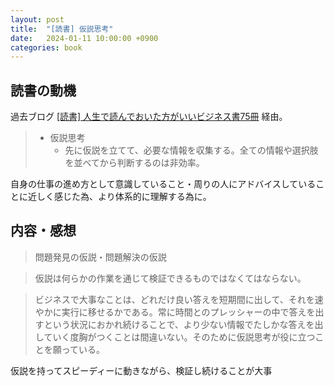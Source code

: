```yaml
---
layout: post
title:  "[読書] 仮説思考"
date:   2024-01-11 10:00:00 +0900
categories: book
---
```


## 読書の動機
過去ブログ [[読書] 人生で読んでおいた方がいいビジネス書75冊](https://kinkinkon1009.github.io/memo/book/2024/01/07/75-business-books-we-should-read.html) 経由。
> - 仮説思考
>   - 先に仮説を立てて、必要な情報を収集する。全ての情報や選択肢を並べてから判断するのは非効率。

自身の仕事の進め方として意識していること・周りの人にアドバイスしていることに近しく感じた為、より体系的に理解する為に。

## 内容・感想
> 問題発見の仮説・問題解決の仮説

> 仮説は何らかの作業を通じて検証できるものではなくてはならない。

> ビジネスで大事なことは、どれだけ良い答えを短期間に出して、それを速やかに実行に移せるかである。常に時間とのプレッシャーの中で答えを出すという状況におかれ続けることで、より少ない情報でたしかな答えを出していく度胸がつくことは間違いない。そのために仮説思考が役に立つことを願っている。

仮説を持ってスピーディーに動きながら、検証し続けることが大事